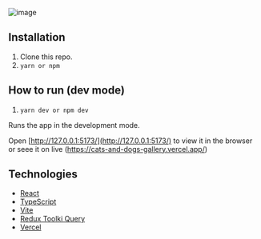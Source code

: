![image](https://user-images.githubusercontent.com/30775271/228918734-4262f8bc-72a9-44e0-a0f4-4a2c83b077e6.png)

## Installation
1. Clone this repo.
2. `yarn or npm`

## How to run (dev mode)

1. `yarn dev or npm dev`

Runs the app in the development mode.

Open [http://127.0.0.1:5173/](http://127.0.0.1:5173/) to view it in the browser or seee it
on live (https://cats-and-dogs-gallery.vercel.app/)

## Technologies

- [React](https://react.dev/)
- [TypeScript](https://www.typescriptlang.org/)
- [Vite](https://vitejs.dev/)
- [Redux Toolki Query](https://redux-toolkit.js.org/)
- [Vercel](https://vercel.com/)
